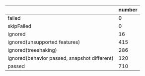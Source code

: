 |  | number |
|----| ---- |
| failed | 0 |
| skipFailed | 0 |
| ignored | 16 |
| ignored(unsupported features) | 415 |
| ignored(treeshaking) | 286 |
| ignored(behavior passed, snapshot different) | 120 |
| passed | 710 |
